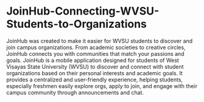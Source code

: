 # JoinHub-Connecting-WVSU-Students-to-Organizations
JoinHub was created to make it easier for WVSU students to discover and join campus organizations. From academic societies to creative circles, JoinHub connects you with communities that match your passions and goals.
JoinHub is a mobile application designed for students of West Visayas State University (WVSU) to discover and connect with student organizations based on their personal interests and academic goals. It provides a centralized and user-friendly experience, helping students, especially freshmen  easily explore orgs, apply to join, and engage with their campus community through announcements and chat.
